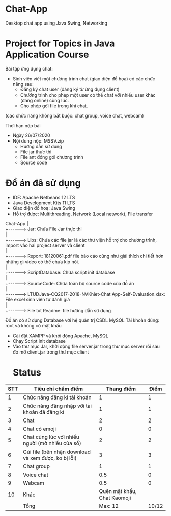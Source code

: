 # Chat-App
Desktop chat app using Java Swing, Networking

# Project for Topics in Java Application Course

Bài tập ứng dụng chat: 
- Sinh viên viết một chương trình chat (giao diện đồ họa) có các chức năng sau:
   - Đăng ký chat user (đăng ký từ ứng dụng client)
   - Chương trình cho phép một user có thể chat với nhiều user khác (đang online) cùng lúc.
   - Cho phép gởi file trong khi chat.

(các chức năng không bắt buộc: chat group, voice chat, webcam)

Thời hạn nộp bài
 - Ngày 26/07/2020
 - Nội dung nộp: MSSV.zip 
	+ Hướng dẫn sử dụng
	+ File jar thực thi
	+ File ant đóng gói chương trình
	+ Source code
  
  # Đồ án đã sử dụng
  
  - IDE: Apache Netbeans 12 LTS
  - Java Development Kits 11 LTS
  - Giao diện đồ hoạ: Java Swing
  - Hỗ trợ được: Multithreading, Network (Local network), File transfer
 
 Chat-App
 	|<br>
	+------> Jar: Chứa File Jar thực thi<br>
	|<br>
	+------> Libs: Chứa các file jar là các thư viện hỗ trợ cho chương trình, import vào hai project server và client<br>
	|<br>
	+------> Report: 18120061.pdf file báo cáo cũng như giải thích chi tiết hơn những gì video có thể chưa kịp nói.<br>
	|<br>
	+------> ScriptDatabase: Chứa script init database<br>
	|<br>
	+------> SourceCode: Chứa toàn bộ source code của đồ án<br>
	|<br>
	+------> LTUDJava-CQ2017-2018-NVKhiet-Chat App-Self-Evaluation.xlsx: File excel sinh viên tự đánh giá<br>
	|<br>
	+------> File txt Readme: file hướng dẫn sử dụng<br>

Đồ án có sử dụng Database với hệ quản trị CSDL MySQL
Tài khoản dùng: root và không có mật khẩu

- Cài đặt XAMPP và khởi động Apache, MySQL
- Chạy Script init database
- Vào thư mục Jar, khởi động file server.jar trong thư mục server rồi sau đó mở client.jar trong thư mục client
  # Status
  
| STT  | Tiêu chí chấm điểm  | Thang điểm  | Điểm  |
|---|---|---|---|
| 1  | Chức năng đăng kí tài khoản  | 1  | 1  |
| 2  | Chức năng đăng nhập với tài khoản đã đăng kí  | 1  | 1  |
| 3  | Chat  | 2  | 2  |
| 4  | Chat có emoji  | 0  | 0  |
| 5  | Chat cùng lúc với nhiều người (mở nhiều cửa sổ)  | 2  | 2  |
| 6  | Gửi file (bên nhận download và xem được, ko bị lỗi)  | 3  | 3 |
| 7  | Chat group  | 1  | 1  |
| 8  | Voice chat  | 0.5  | 0  |
| 9  | Webcam  | 0.5  | 0  |
| 10  | Khác  | Quên mật khẩu, Chat Kaomoji  |   |
|   | Tổng  | Max: 12  | 10/12  |
